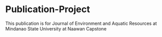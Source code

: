 # Publication-Project
This publication is for Journal of Environment and Aquatic Resources at Mindanao State University at Naawan Capstone
